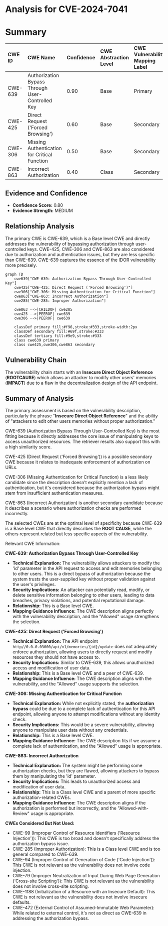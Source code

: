 # Analysis for CVE-2024-7041

# Summary

| CWE ID  | CWE Name                                                                        | Confidence | CWE Abstraction Level | CWE Vulnerability Mapping Label | CWE-Vulnerability Mapping Notes |
| :------- | :------------------------------------------------------------------------------ | :--------- | :-------------------- | :------------------------------ | :-------------------------------- |
| CWE-639 | Authorization Bypass Through User-Controlled Key                                | 0.90       | Base                  | Primary                         | Allowed                           |
| CWE-425 | Direct Request ('Forced Browsing')                                              | 0.60       | Base                  | Secondary                       | Allowed                           |
| CWE-306 | Missing Authentication for Critical Function                                    | 0.50       | Base                  | Secondary                       | Allowed                           |
| CWE-863 | Incorrect Authorization                                                         | 0.40       | Class                 | Secondary                       | Allowed-with-Review             |

## Evidence and Confidence

*   **Confidence Score:** 0.80
*   **Evidence Strength:** MEDIUM

## Relationship Analysis

The primary CWE is CWE-639, which is a Base level CWE and directly addresses the vulnerability of bypassing authorization through user-controlled keys. CWE-425, CWE-306 and CWE-863 are also considered due to authorization and authentication issues, but they are less specific than CWE-639. CWE-639 captures the essence of the IDOR vulnerability more precisely.

```mermaid
graph TD
    cwe639["CWE-639: Authorization Bypass Through User-Controlled Key"]
    cwe425["CWE-425: Direct Request ('Forced Browsing')"]
    cwe306["CWE-306: Missing Authentication for Critical Function"]
    cwe863["CWE-863: Incorrect Authorization"]
    cwe285["CWE-285: Improper Authorization"]

    cwe863 -->|CHILDOF| cwe285
    cwe425 -->|PEEROF| cwe639
    cwe306 -->|PEEROF| cwe639

    classDef primary fill:#f96,stroke:#333,stroke-width:2px
    classDef secondary fill:#69f,stroke:#333
    classDef tertiary fill:#9e9,stroke:#333
    class cwe639 primary
    class cwe425,cwe306,cwe863 secondary
```

## Vulnerability Chain

The vulnerability chain starts with an **Insecure Direct Object Reference** (**ROOTCAUSE**) which allows an attacker to modify other users' memories (**IMPACT**) due to a flaw in the decentralization design of the API endpoint.

## Summary of Analysis

The primary assessment is based on the vulnerability description, particularly the phrase "**Insecure Direct Object Reference**" and the ability of "attackers to edit other users memories without proper authorization."

CWE-639 (Authorization Bypass Through User-Controlled Key) is the most fitting because it directly addresses the core issue of manipulating keys to access unauthorized resources. The retriever results also support this with a high similarity score.

CWE-425 (Direct Request ('Forced Browsing')) is a possible secondary CWE because it relates to inadequate enforcement of authorization on URLs.

CWE-306 (Missing Authentication for Critical Function) is a less likely candidate since the description doesn't explicitly mention a lack of authentication, but it's considered because the authorization bypass might stem from insufficient authentication measures.

CWE-863 (Incorrect Authorization) is another secondary candidate because it describes a scenario where authorization checks are performed incorrectly.

The selected CWEs are at the optimal level of specificity because CWE-639 is a Base level CWE that directly describes the **ROOT CAUSE**, while the others represent related but less specific aspects of the vulnerability.

Relevant CWE Information:

**CWE-639: Authorization Bypass Through User-Controlled Key**

*   **Technical Explanation:** The vulnerability allows attackers to modify the 'id' parameter in the API request to access and edit memories belonging to other users. This is a direct bypass of authorization because the system trusts the user-supplied key without proper validation against the user's privileges.
*   **Security Implications:** An attacker can potentially read, modify, or delete sensitive information belonging to other users, leading to data breaches, privacy violations, and potential reputational damage.
*   **Relationship:** This is a Base level CWE.
*   **Mapping Guidance Influence:** The CWE description aligns perfectly with the vulnerability description, and the "Allowed" usage strengthens the selection.

**CWE-425: Direct Request ('Forced Browsing')**

*   **Technical Explanation:** The API endpoint `http//0.0.0.03000/api/v1/memories/{id}/update` does not adequately enforce authorization, allowing users to directly request and modify resources they should not have access to.
*   **Security Implications:** Similar to CWE-639, this allows unauthorized access and modification of user data.
*   **Relationship:** This is a Base level CWE and a peer of CWE-639.
*   **Mapping Guidance Influence:** The CWE description aligns with the vulnerability, and the "Allowed" usage supports the selection.

**CWE-306: Missing Authentication for Critical Function**

*   **Technical Explanation:** While not explicitly stated, the **authorization bypass** could be due to a complete lack of authentication for this API endpoint, allowing anyone to attempt modifications without any identity check.
*   **Security Implications:** This would be a severe vulnerability, allowing anyone to manipulate user data without any credentials.
*   **Relationship:** This is a Base level CWE.
*   **Mapping Guidance Influence:** The CWE description fits if we assume a complete lack of authentication, and the "Allowed" usage is appropriate.

**CWE-863: Incorrect Authorization**

*   **Technical Explanation:** The system might be performing some authorization checks, but they are flawed, allowing attackers to bypass them by manipulating the 'id' parameter.
*   **Security Implications:** This leads to unauthorized access and modification of user data.
*   **Relationship:** This is a Class level CWE and a parent of more specific authorization-related CWEs.
*   **Mapping Guidance Influence:** The CWE description aligns if the authorization is performed but incorrectly, and the "Allowed-with-Review" usage is appropriate.

**CWEs Considered But Not Used:**

*   CWE-99 (Improper Control of Resource Identifiers ('Resource Injection')): This CWE is too broad and doesn't specifically address the authorization bypass issue.
*   CWE-285 (Improper Authorization): This is a Class level CWE and is too general compared to CWE-639.
*   CWE-94 (Improper Control of Generation of Code ('Code Injection')): This CWE is not relevant as the vulnerability does not involve code injection.
*   CWE-79 (Improper Neutralization of Input During Web Page Generation ('Cross-site Scripting')): This CWE is not relevant as the vulnerability does not involve cross-site scripting.
*   CWE-1188 (Initialization of a Resource with an Insecure Default): This CWE is not relevant as the vulnerability does not involve insecure defaults.
*   CWE-472 (External Control of Assumed-Immutable Web Parameter): While related to external control, it's not as direct as CWE-639 in addressing the authorization bypass.